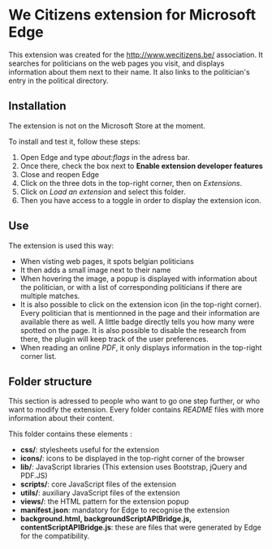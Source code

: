 # We Citizens extension for Microsoft Edge

This extension was created for the http://www.wecitizens.be/ association. It
searches for politicians on the web pages you visit, and displays information
about them next to their name. It also links to the politician's entry in the
political directory.


## Installation

The extension is not on the Microsoft Store at the moment.

To install and test it, follow these steps:

1. Open Edge and type *about:flags* in the adress bar.
2. Once there, check the box next to **Enable extension developer features**
3. Close and reopen Edge
4. Click on the three dots in the top-right corner, then on *Extensions*.
5. Click on *Load an extension* and select this folder.
6. Then you have access to a toggle in order to display the extension icon.

## Use

The extension is used this way:

* When visting web pages, it spots belgian politicians
* It then adds a small image next to their name
* When hovering the image, a popup is displayed with information about the
politician, or with a list of corresponding politicians if there are multiple
matches.
* It is also possible to click on the extension icon (in the top-right corner).
Every politician that is mentionned in the page and their information are
available there as well. A little badge directly tells you how many were spotted
on the page. It is also possible to disable the research from there, the plugin will keep track of the user preferences.
* When reading an online *PDF*, it only displays information in the top-right
corner list.

## Folder structure

This section is adressed to people who want to go one step further, or who want
to modify the extension. Every folder contains *README* files with more
information about their content.

This folder contains these elements :

* **css/**: stylesheets useful for the extension
* **icons/**: icons to be displayed in the top-right corner of the browser
* **lib/**: JavaScript libraries (This extension uses Bootstrap, jQuery and
	PDF.JS)
* **scripts/**: core JavaScript files of the extension
* **utils/**: auxiliary JavaScript files of the extension
* **views/**: the HTML pattern for the extension popup
* **manifest.json**: mandatory for Edge to recognise the extension
* **background.html, backgroundScriptAPIBridge.js, contentScriptAPIBridge.js**:
these are files that were generated by Edge for the compatibility.
